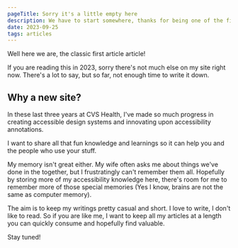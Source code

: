 ```yaml
---
pageTitle: Sorry it's a little empty here
description: We have to start somewhere, thanks for being one of the first visitors here.
date: 2023-09-25
tags: articles
---
```


Well here we are, the classic first article article!

If you are reading this in 2023, sorry there's not much else on my site right now. There's a lot to say, but so far, not enough time to write it down.

## Why a new site?

In these last three years at CVS Health, I've made so much progress in creating accessible design systems and innovating upon accessibility annotations.

I want to share all that fun knowledge and learnings so it can help you and the people who use your stuff.

My memory isn't great either. My wife often asks me about things we've done in the together, but I frustratingly can't remember them all. Hopefully by storing more of my accessibility knowledge here, there's room for me to remember more of those special memories (Yes I know, brains are not the same as computer memory).

The aim is to keep my writings pretty casual and short. I love to write, I don't like to read. So if you are like me, I want to keep all my articles at a length you can quickly consume and hopefully find valuable.

Stay tuned!
